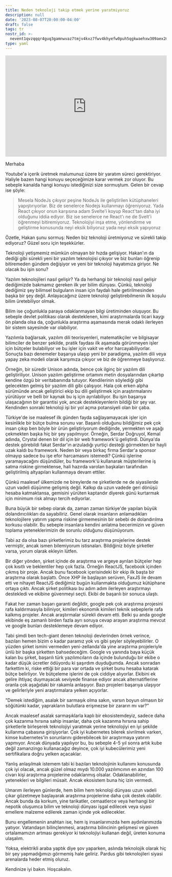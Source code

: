 ```yaml
---
title: Neden teknoloji takip etmek yerine yaratmiyoruz
description: null
date: '2023-08-07T20:00:00-04:00'
draft: false
tags: tr
nostr_id: >-
  nevent1qvzqqqr4guq3gamnwvaz7tmjv4kxz7fwv4khyefw0puh5qgkwaehxw309aex2mrp0yhxummnw3ezucnpdejqz9rhwden5te0wfjkccte9ejxzmt4wvhxjmcprpmhxue69uhhyetvv9ujuumwdae8gtnnda3kjctvqyxhwumn8ghj7mn0wvhxcmmvqyt8wumn8ghj7un9d3shjtnswf5k6ctv9ehx2aqppamhxue69uhkummnw3ezumt0d5q3vamnwvaz7tmjv4kxz7fwdehhxtnnda3kjctvqyd8wumn8ghj7ctjw35kxmr9wvhxcctev4erxtnwv4mhxqg7waehxw309akkcuewv94kgetwd9azuetyw5h8gu30dehhxarjqqstv4wvudzkp8c2m9av3mafgwp62yy8canux07e8hlpkeq55y4swec4chl3u
type: yaml
---
```



<iframe style="width:100%" height="315" src="https://www.youtube.com/embed/KJWq1e_7RJ4" title="YouTube video player" frameborder="0" allow="accelerometer; autoplay; clipboard-write; encrypted-media; gyroscope; picture-in-picture; web-share" allowfullscreen></iframe>

<!--more-->
Merhaba

Youtube'a içerik üretmek malumunuz üzere bir yaratım süreci gerektiriyor. Haliyle bazen hangi konuyu seçeceğimize karar vermek zor oluyor. Bu sebeple kanalda hangi konuyu istediğinizi size sormuştum. Gelen bir cevap ise şöyle:

> Mesela NodeJs çıkıyor peşine NodeJs ile geliştirilen kütüphaneleri yapıştırıyorlar. Biz de senelerce Nodejs kullanmayı öğreniyoruz. Yada React çıkıyor onun karşısına adam Svelte'i koyup React'tan daha iyi olduğunu iddia ediyor. Biz ise senelerce ne React'ı ne de Svelt'i öğrenmeyi bitiremiyoruz. Teknolojiyi inşa etme, yönlendirme ve geliştirme konusunda neyi eksik biliyoruz yada neyi eksik yapıyoruz

Özetle, Hakan şunu sormuş: Neden biz teknoloji üretmiyoruz ve sürekli takip ediyoruz? Güzel soru için teşekkürler. 

Teknoloji yetişmemiz mümkün olmayan bir hızda gelişiyor. Hakan'ın da dediği gibi sürekli yeni bir yazılım teknolojisi çıkıyor ve biz bunları öğrenip bitiremeden gündem değişiyor ve yeni bir teknoloji hayatımıza giriyor. Ne olacak bu işin sonu? 

Yazılım teknolojileri nasıl gelişir? Ya da herhangi bir teknoloji nasıl gelişir dediğimizde bakmamız gereken ilk yer bilim dünyası. Çünkü, teknoloji dediğimiz şey bilimsel bulguların insan için faydalı hale getirilmesinden başka bir şey değil. Anlayacağınız üzere teknoloji geliştirebilmenin ilk koşulu bilim üretebiliyor olmak. 

Bilim ise çoğunlukla paraya odaklanmayan bilgi üretiminden oluşuyor. Bu sebeple devlet politikası olarak desteklenen, kimi araştırmalarda ticari kaygı ön planda olsa da, çoğunlukla araştırma aşamasında merak odaklı ilerleyen bir sistem sayesinde var olabiliyor. 

Yazılımla bağlarsak, yazılım dili teorisyenleri, matematikçiler ve bilgisayar bilimciler de benzer şekilde, pratik faydası ilk aşamada görünmeyen işler için bütçeler bulabiliyor ve bu işler için vakit ve efor harcayabiliyorlar. Sonuçta bazı denemeler başarıya ulaşıp yeni bir paradigma, yazılım dili veya yapay zeka modeli olarak karşımıza çıkıyor ve biz de öğrenmeye başlıyoruz. 

Örneğin, bir süredir Unison adında, bence çok ilginç bir yazılım dili geliştiriliyor. Unison yazılım geliştirme ortamını metin dosyalarından çıkartıp kendine özgü bir veritabanında tutuyor. Kendilerinin söylediği gibi gelecekten gelmiş bir yazılım dili gibi çalışıyor. Hala çok erken alpha sürümünde ancak geliştirici ekip bu dili geliştirmek için araştırmalarını yürütüyor ve belli bir kaynak bu iş için ayrılabiliyor.  Bu işin başarıya ulaşacağının bir garantisi yok, ancak destekleyenlerin bildiği bir şey var. Kendinden sonraki teknoloji işi bir yol açma potansiyeli olan bir çaba. 

Türkiye'de ise maalesef ilk günden fayda sağlayamayacak işler için kesinlikle bir bütçe bulma sorunu var. Başarılı olduğunu bildiğimiz pek çok insan çıkıp ben böyle bir ürün geliştiriyorum dediğinde, yermekten ve aşağı çekmekten başka hiç bir şey yapılmıyor. Örneğin, Serdar Doğruyol, Kemal adında, Crystal denen bir dil için bir web framework'ü geliştirdi. Dünya'da destek görebildi fakat Serdar'ın arzuladığı yurtiçi desteği görmekten bir hayli uzak kaldı bu framework. Neden bir veya birkaç firma Serdar'a sponsor olmayıp sadece bu işe efor harcamasını istemedi? Çünkü işlerine yaramayacağını düşündüler, bu framework'ü kullanarak müşterilerine iş satma riskine girmektense, hali hazırda varolan başkaları tarafından geliştirilmiş altyapıları kullanmaya devam ettiler. 

Çünkü maalesef ülkemizde ne bireylerde ne şirketlerde ne de siyasilerde uzun vadeli düşünme gelişmiş değil. Kalkıp da uzun vadede geri dönüşü hesaba katmaktansa, gemisini yürüten kaptandır diyerek günü kurtarmak için minimum risk almayı tercih ediyorlar. 

Buna büyük bir sebep olarak da, zaman zaman türkiye'de yapılan büyük dolandırıcılıkları da sayabiliriz. Genel olarak insanların anlamadıkları teknolojilere yatırım yapma riskine girmemesinin bir sebebi de dolandırılma korkusu olabilir. Bu sebeple insanlara kendini anlatma becerimizin ve güven toplama yeteneklerimizin de sorunlu olduğunu düşünüyorum.

Tabi az da olsa bazı şirketlerimiz bu tarz araştırma projelerine destek vermiştir, ancak ismen bilemiyorum istisnaları. Bildiğiniz böyle şirketler varsa, yorum olarak ekleyin lütfen. 

Bir diğer yönden, şirket içinde de araştırma ve argeye ayrılan bütçeler hep çok kısıtlı ve beklentiler hep çok fazla. Örneğin ReactJS, facebook içinden çıkmış bir proje. Ancak bunu facebook içerisindeki bir ekip ilk başta bir araştırma olarak başlattı. Önce XHP ile başlayan serüven, FaxJS ile devam etti ve nihayet ReactJS dediğimiz bugün kullanmakta olduğumuz kütüphane ortaya çıktı. Ancak şirket politikası bu adım adım ilerleyen araştırmayı destekledi ve ekibine güvenmeyi seçti. Ekibi de başarılı bir sonuca ulaştı. 

Fakat her zaman başarı garanti değildir, google pek çok araştırma projesini rafa kaldırmasıyla biliniyor, kimileri ekonomik kimileri teknik sebeplerle rafa kalkmış projeler. Ancak araştırmalar sürekli devam etti. Belki şu anda google ekibinde eş zamanlı birden fazla ayrı soruya cevap arayan araştırma mevcut ve google bunları desteklemeye devam ediyor. 

Tabi şimdi ben tech-giant denen teknoloji devlerinden örnek verince, bazıları hemen bizim o kadar paramız yok vs gibi şeyler söyleyebilirler. O yüzden şirket ismini vermeden yeni-zellanda'da yine araştırma projeleriyle ünlü bir başka şirketten bahsedeceğim. Google vs yanında baya küçük kalan bu şirket, başarılı türk yazılımcıların da içinde bulunduğu bir ekibe o kadar düşük ücretler ödüyordu ki şaşırdım duyduğumda. Ancak sonradan farkettim ki, riske ettiği bir para var ortada ve şirket bunu hesaba katarak bütçe belirliyor. Ve bütçeleme işlerini de çok ciddiye alıyorlar. Ekibini ek gelire ihtiyaç duymayacak seviyede finanse ediyor ancak alternatiflerine oranla çok aşağıdaki bir rakamla anlaşıyor. Bazı projeleri başarıya ulaşıyor ve gelirleriyle yeni araştırmalara yelken açıyorlar. 

"Demek istediğim, asalak bir sarmaşık olma sakın, varsın boyun olmasın bir söğütünki kadar,  yaprakların bulutlara erişmezse bir zararın mı var?" 

Ancak maalesef asalak sarmaşıklarla kaplı bir ekosistemdeyiz, sadece daha çok kazanma hırsına sahip insanlar, daha çok kazanma hırsına sahip şirketlerle birleşerek teknolojiyi yaratmak yerine teknolojiyi en iyi şekilde kullanma çabasına girişiyorlar. Çok iyi kubernetes bilerek sivrilmek varken, kimse kubernetes'in sorunlarını giderebilecek bir araştırmaya yatırım yapmıyor. Ancak dünyada yapılıyor bu, bu sebeple 4-5 yıl sonra artık kube değil zamanzingo kullanacağız deyince, çok iyi kubecülerimiz yeni sertifikalara doğru yelken açacaklar. 

Yanlış anlaşılmak istemem tabi ki bazıları teknolojinin kullanımı konusunda çok iyi olacak, ancak güzel olmaz mıydı 10.000 yazılımcının en azından 100 civarı kişi araştırma projelerine odaklanmış olsalar. Odaklanabilirler, yetenekleri ve bilgileri müsait. Ancak ekosistem buna hiç izin vermedi.

Umarım ilerleyen günlerde, hem bilim hem teknoloji dünyası uzun vadeli çıkar gözetmeye başlayarak araştırma projelerine daha çok destek olabilir. Ancak bunda da korkum, yine tarikatler, cemaatlerce veya herhangi bir nepotik oluşumca bilim ve teknoloji dünyası işgal edilecek veya siyasi emellere malzeme edilerek zaman içinde yok edilecekler. 

Bunu engellemenin anahtarı ise, hem iş insanlarımızda hem aydınlarımızda yatıyor. Vatandaşın bilinçlenmesi, araştırma bilincinin gelişmesi ve güven ortalamamızın artması gerekiyor ki teknolojiyi kullanan değil, üreten konuma ulaşalım. 

Yoksa, elektrikli araba yaptık diye şov yaparken, aslında teknolojik olarak hiç bir şey yapmadığımızı görmemiş hale geliriz. Pardus gibi teknolojileri siyasi arenalarda heder etmiş oluruz. 

Kendinize iyi bakın. Hoşcakalın.

